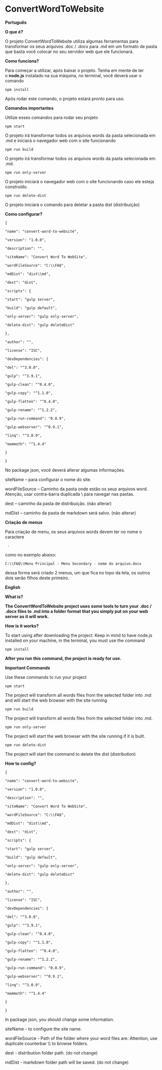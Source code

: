 # ConvertWordToWebsite

__Português__

__O que é?__

O projeto ConvertWordToWebsite utiliza algumas ferramentas para transformar os seus arquivos \.doc / \.docx para \.md em um formato de pasta que basta você colocar no seu servidor web que ele funcionará\.

__Como funciona?__

Para começar a utilizar, após baixar o projeto\. Tenha em mente de ter o __node\.js__ instalado na sua máquina, no terminal, você deverá usar o comando

``` 
npm install
```
Após rodar este comando, o projeto estará pronto para uso\.

__Comandos importantes__

Utilize esses comandos para rodar seu projeto
``` 
npm start
``` 
O projeto irá transformar todos os arquivos words da pasta selecionada em \.md e iniciará o navegador web com o site funcionando
``` 
npm run build
``` 
O projeto irá transformar todos os arquivos words da pasta selecionada em \.md\.

``` 
npm run only-server
``` 

O projeto iniciará o navegador web com o site funcionando caso ele esteja construído\.
``` 
npm run delete-dist 
``` 

O projeto iniciará o comando para deletar a pasta dist \(distribuição\)

__Como configurar?__
``` 
{

"name": "convert-word-to-website",

"version": "1.0.0",

"description": "",

"siteName": "Convert Word To WebSite",

"wordFileSource": "C:\\FAQ",

"mdDist": "dist\\md",

"dest": "dist",

"scripts": {

"start": "gulp server",

"build": "gulp default",

"only-server": "gulp only-server",

"delete-dist": "gulp deleteDist"

},

"author": "",

"license": "ISC",

"devDependencies": {

"del": "^3.0.0",

"gulp": "^3.9.1",

"gulp-clean": "^0.4.0",

"gulp-copy": "^1.1.0",

"gulp-flatten": "^0.4.0",

"gulp-rename": "^1.2.2",

"gulp-run-command": "0.0.9",

"gulp-webserver": "^0.9.1",

"linq": "^3.0.9",

"mammoth": "^1.4.4"

}

}
``` 
No package json, você deverá alterar algumas informações\.

siteName – para configurar o nome do site\.

wordFileSource – Caminho da pasta onde estão os seus arquivos word\. Atenção, usar contra\-barra duplicada \ para navegar nas pastas\.

dest – caminho da pasta de distribuição\. \(não alterar\)

mdDist – caminho da pasta de markdown será salvo\. \(não alterar\)

__Criação de menus__ 

Para criação de menu, os seus arquivos words devem ter no nome o caractere 

```
 - 
``` 
como no exemplo abaixo:
```
C:\\FAQ\\Menu Principal - Menu Secondary - nome do arquivo.docx
```

dessa forma será criado 2 menus, um que fica no topo da tela, os outros dois serão filhos deste primeiro.

__English__

__What is?__

__The ConvertWordToWebsite project uses some tools to turn your \.doc / \.docx files to \.md into a folder format that you simply put on your web server as it will work\.__

__How is it works?__

To start using after downloading the project\. Keep in mind to have node\.js installed on your machine, in the terminal, you must use the command
```
npm install
```
__After you run this command, the project is ready for use\.__

__Important Commands__

Use these commands to run your project
```
npm start
```
The project will transform all words files from the selected folder into \.md and will start the web browser with the site running
```
npm run build
```
The project will transform all words files from the selected folder into \.md\.
```
npm run only-server
```
The project will start the web browser with the site running if it is built\.
```
npm run delete-dist
```
The project will start the command to delete the dist \(distribution\)

__How to config?__
``` 
{

"name": "convert-word-to-website",

"version": "1.0.0",

"description": "",

"siteName": "Convert Word To WebSite",

"wordFileSource": "C:\\FAQ",

"mdDist": "dist\\md",

"dest": "dist",

"scripts": {

"start": "gulp server",

"build": "gulp default",

"only-server": "gulp only-server",

"delete-dist": "gulp deleteDist"

},

"author": "",

"license": "ISC",

"devDependencies": {

"del": "^3.0.0",

"gulp": "^3.9.1",

"gulp-clean": "^0.4.0",

"gulp-copy": "^1.1.0",

"gulp-flatten": "^0.4.0",

"gulp-rename": "^1.2.2",

"gulp-run-command": "0.0.9",

"gulp-webserver": "^0.9.1",

"linq": "^3.0.9",

"mammoth": "^1.4.4"

}

}
``` 

In package json, you should change some information\.

siteName \- to configure the site name\.

wordFileSource \- Path of the folder where your word files are\. Attention, use duplicate counterbar \\\\ to browse folders\.

dest \- distribution folder path\. \(do not change\)

mdDist \- markdown folder path will be saved\. \(do not change\)

